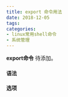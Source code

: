 ```yaml
---
title: export 命令用法
date: 2018-12-05
tags:
categories: 
- linux常用shell命令
- 系统管理
---
```

**export命令** 待添加。
<!-- more --> 
#### **语法**


#### **选项**

